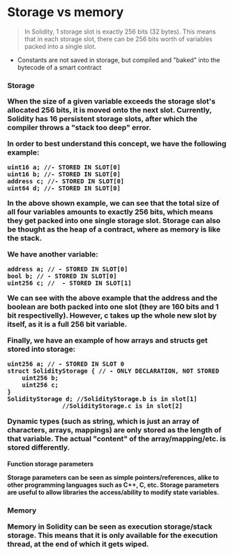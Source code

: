# Storage vs memory

> In Solidity, 1 storage slot is exactly 256 bits (32 bytes). This means that in each storage slot, there can be 256 bits worth of variables packed into a single slot.

- Constants are not saved in storage, but compiled and "baked" into the bytecode of a smart contract

<h3> Storage

When the size of a given variable exceeds the storage slot's allocated 256 bits, it is moved onto the next slot. Currently, Solidity has 16 persistent storage slots, after which the compiler throws a "stack too deep" error.

In order to best understand this concept, we have the following example:

```solidity
uint16 a; //- STORED IN SLOT[0]
uint16 b; //- STORED IN SLOT[0]
address c; //- STORED IN SLOT[0]
uint64 d; //- STORED IN SLOT[0]
```

In the above shown example, we can see that the total size of all four variables amounts to exactly 256 bits, which means they get packed into one single storage slot. Storage can also be thought as the heap of a contract, where as memory is like the stack.

We have another variable:

```solidity
address a; // - STORED IN SLOT[0]
bool b; // - STORED IN SLOT[0]
uint256 c; //  - STORED IN SLOT[1]
```

We can see with the above example that the address and the boolean are both packed into one slot (they are 160 bits and 1 bit respectivelly). However, c takes up the whole new slot by itself, as it is a full 256 bit variable.

Finally, we have an example of how arrays and structs get stored into storage:

```solidity
uint256 a; // - STORED IN SLOT 0
struct SolidityStorage { // - ONLY DECLARATION, NOT STORED
	uint256 b;
	uint256 c;
}
SolidityStorage d; //SolidityStorage.b is in slot[1]
	           //SolidityStorage.c is in slot[2]
```

Dynamic types (such as string, which is just an array of characters, arrays, mappings) are only stored as the length of that variable. The actual "content" of the array/mapping/etc. is stored differently.

<h4> Function storage parameters

Storage parameters can be seen as simple pointers/references, alike to other programming languages such as C++, C, etc. Storage parameters are useful to allow libraries the access/ability to modify state variables.

<h3> Memory

Memory in Solidity can be seen as execution storage/stack storage. This means that it is only available for the execution thread, at the end of which it gets wiped.
